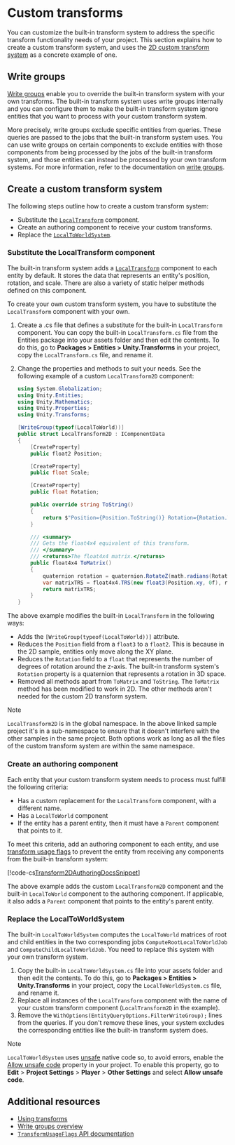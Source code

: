 # Custom transforms

You can customize the built-in transform system to address the specific transform functionality needs of your project. This section explains how to create a custom transform system, and uses the [2D custom transform system](https://github.com/Unity-Technologies/EntityComponentSystemSamples/tree/master/EntitiesSamples/Assets/Miscellaneous/CustomTransforms) as a concrete example of one.

## Write groups

[Write groups](systems-write-groups.md) enable you to override the built-in transform system with your own transforms. The built-in transform system uses write groups internally and you can configure them to make the built-in transform system ignore entities that you want to process with your custom transform system.

More precisely, write groups exclude specific entities from queries. These queries are passed to the jobs that the built-in transform system uses. You can use write groups on certain components to exclude entities with those components from being processed by the jobs of the built-in transform system, and those entities can instead be processed by your own transform systems. For more information, refer to the documentation on [write groups](systems-write-groups.md).

## Create a custom transform system

The following steps outline how to create a custom transform system:

* Substitute the [`LocalTransform`](xref:Unity.Transforms.LocalTransform) component.
* Create an authoring component to receive your custom transforms.
* Replace the [`LocalToWorldSystem`](xref:Unity.Transforms.LocalToWorldSystem).

### Substitute the LocalTransform component

The built-in transform system adds a [`LocalTransform`](xref:Unity.Transforms.LocalTransform) component to each entity by default. It stores the data that represents an entity's position, rotation, and scale. There are also a variety of static helper methods defined on this component.

To create your own custom transform system, you have to substitute the `LocalTransform` component with your own.

1. Create a .cs file that defines a substitute for the built-in `LocalTransform` component. You can copy the built-in `LocalTransform.cs` file from the Entities package into your assets folder and then edit the contents. To do this, go to **Packages &gt; Entities &gt; Unity.Transforms** in your project, copy the `LocalTransform.cs` file, and rename it.
1. Change the properties and methods to suit your needs. See the following example of a custom `LocalTransform2D` component:
 
   ```c#
   using System.Globalization;
   using Unity.Entities;
   using Unity.Mathematics;
   using Unity.Properties;
   using Unity.Transforms;

   [WriteGroup(typeof(LocalToWorld))]
   public struct LocalTransform2D : IComponentData
   {
       [CreateProperty]
       public float2 Position;

       [CreateProperty]
       public float Scale;

       [CreateProperty]
       public float Rotation;

       public override string ToString()
       {
           return $"Position={Position.ToString()} Rotation={Rotation.ToString()} Scale={Scale.ToString(CultureInfo.InvariantCulture)}";
       }

       /// <summary>
       /// Gets the float4x4 equivalent of this transform.
       /// </summary>
       /// <returns>The float4x4 matrix.</returns>
       public float4x4 ToMatrix()
       {
           quaternion rotation = quaternion.RotateZ(math.radians(Rotation));
           var matrixTRS = float4x4.TRS(new float3(Position.xy, 0f), rotation, Scale);
           return matrixTRS;
       }
   }
   ```

The above example modifies the built-in `LocalTransform` in the following ways:

* Adds the `[WriteGroup(typeof(LocalToWorld))]` attribute.
* Reduces the `Position` field from a `float3` to a `float2`. This is because in the 2D sample, entities only move along the XY plane.
* Reduces the `Rotation` field to a `float` that represents the number of degrees of rotation around the z-axis. The built-in transform system's `Rotation` property is a quaternion that represents a rotation in 3D space.
* Removed all methods apart from `ToMatrix` and `ToString`. The `ToMatrix` method has been modified to work in 2D. The other methods aren't needed for the custom 2D transform system.

> [!NOTE]
> `LocalTransform2D` is in the global namespace. In the above linked sample project it's in a sub-namespace to ensure that it doesn't interfere with the other samples in the same project. Both options work as long as all the files of the custom transform system are within the same namespace.

### Create an authoring component

Each entity that your custom transform system needs to process must fulfill the following criteria:

* Has a custom replacement for the `LocalTransform` component, with a different name.
* Has a `LocalToWorld` component
* If the entity has a parent entity, then it must have a `Parent` component that points to it.

To meet this criteria, add an authoring component to each entity, and use [transform usage flags](xref:Unity.Entities.TransformUsageFlags) to prevent the entity from receiving any components from the built-in transform system:

[!code-cs[Transform2DAuthoringDocsSnippet](../../../Projects/EntitiesSamples/Assets/Custom%20Transform%20System/Authoring/Transform2DAuthoring.cs#Transform2DAuthoringDocsSnippet)]

The above example adds the custom `LocalTransform2D` component and the built-in `LocalToWorld` component to the authoring component. If applicable, it also adds a `Parent` component that points to the entity's parent entity.

### Replace the LocalToWorldSystem

The built-in `LocalToWorldSystem` computes the `LocalToWorld` matrices of root and child entities in the two corresponding jobs `ComputeRootLocalToWorldJob` and `ComputeChildLocalToWorldJob`. You need to replace this system with your own transform system.

1. Copy the built-in `LocalToWorldSystem.cs` file into your assets folder and then edit the contents. To do this, go to **Packages &gt; Entities &gt; Unity.Transforms** in your project, copy the `LocalToWorldSystem.cs` file, and rename it.
1. Replace all instances of the `LocalTransform` component with the name of your custom transform component (`LocalTransform2D` in the example).
1. Remove the `WithOptions(EntityQueryOptions.FilterWriteGroup);` lines from the queries. If you don't remove these lines, your system excludes the corresponding entities like the built-in transform system does.

> [!NOTE]
> `LocalToWorldSystem` uses [unsafe](https://learn.microsoft.com/en-us/dotnet/csharp/language-reference/unsafe-code) native code so, to avoid errors, enable the [Allow unsafe code](xref:UnityEditor.Compilation.ScriptCompilerOptions.AllowUnsafeCode) property in your project. To enable this property, go to **Edit** &gt; **Project Settings** &gt; **Player** &gt; **Other Settings** and select **Allow unsafe code**.

## Additional resources

- [Using transforms](transforms-using.md)
- [Write groups overview](systems-write-groups.md)
- [`TransformUsageFlags` API documentation](xref:Unity.Entities.TransformUsageFlags)
